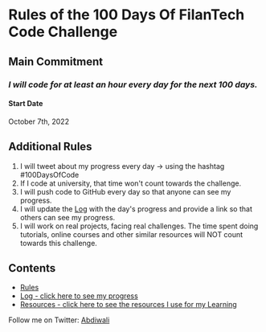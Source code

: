 # Rules of the 100 Days Of FilanTech Code Challenge

## Main Commitment
### *I will code for at least an hour every day for the next 100 days.*

#### Start Date
October 7th, 2022

## Additional Rules
1. I will tweet about my progress every day -> using the hashtag #100DaysOfCode
2. If I code at university, that time won't count towards the challenge.
3. I will push code to GitHub every day so that anyone can see my progress.
4. I will update the [Log](log.md) with the day's progress and provide a link so that others can see my progress.
5. I will work on real projects, facing real challenges. The time spent doing tutorials, online courses and other similar resources will NOT count towards this challenge.

## Contents

* [Rules](rules.md)
* [Log - click here to see my progress](log.md)
* [Resources - click here to see the resources I use for my Learning](resources.md)


Follow me on Twitter: [Abdiwali](https://twitter.com/CabdiwaliBashir)
